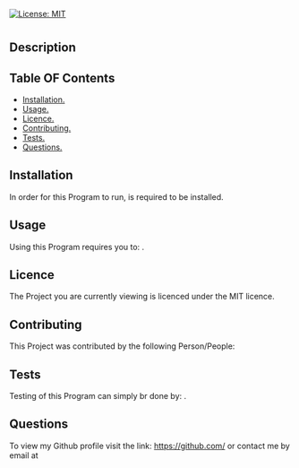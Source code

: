  [![License: MIT](https://img.shields.io/badge/License-MIT-yellow.svg)](https://opensource.org/licenses/MIT)
  # 
  ## Description
  
  ## Table OF Contents
  * [ Installation. ](#install)
  * [ Usage. ](#Usg)
  * [ Licence. ](#Lic)
  * [ Contributing. ](#Con)
  * [ Tests. ](#Ts)
  * [ Questions. ](#Que)
  
<a name="install"></a>
## Installation
In order for this Program to run,  is required to be installed.
<a name="#Usg"></a>
## Usage
Using this Program requires you to: .
<a name="Lic"></a>
## Licence
The Project you are currently viewing is licenced under the MIT licence.
<a name="Con"></a>
## Contributing
This Project was contributed by the following Person/People: 
<a name="Ts"></a>
## Tests
Testing of this Program can simply br done by: .
<a name="Que"></a>
## Questions
To view my Github profile visit the link: https://github.com/
or contact me by email at 
